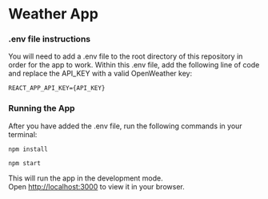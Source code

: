 # Weather App

### .env file instructions

You will need to add a .env file to the root directory of this repository in order for the app to work. Within this .env file, add the following line of code and replace the API_KEY with a valid OpenWeather key:

`REACT_APP_API_KEY={API_KEY}`

### Running the App

After you have added the .env file, run the following commands in your terminal:

`npm install`

`npm start`

This will run the app in the development mode.\
Open [http://localhost:3000](http://localhost:3000) to view it in your browser.
